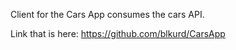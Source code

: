 Client for the Cars App
consumes the cars API.

Link that is here: https://github.com/blkurd/CarsApp
